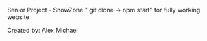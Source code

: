 Senior Project - SnowZone
" git clone -> npm start" for fully working website

Created by: Alex Michael